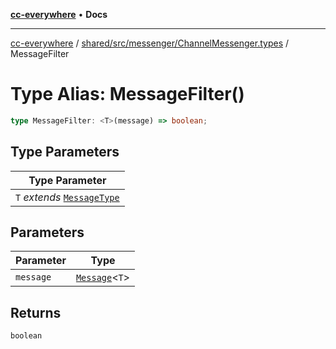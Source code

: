 [**cc-everywhere**](../../../../../index.md) • **Docs**

***

[cc-everywhere](../../../../../index.md) / [shared/src/messenger/ChannelMessenger.types](../index.md) / MessageFilter

# Type Alias: MessageFilter()

```ts
type MessageFilter: <T>(message) => boolean;
```

## Type Parameters

| Type Parameter |
| ------ |
| `T` *extends* [`MessageType`](../../Message.types/enumerations/MessageType.md) |

## Parameters

| Parameter | Type |
| ------ | ------ |
| `message` | [`Message`](../../Message.types/type-aliases/Message.md)\<`T`\> |

## Returns

`boolean`
